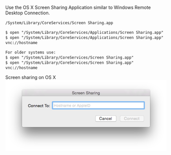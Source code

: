 Use the OS X Screen Sharing Application similar to Windows Remote Desktop Connection.
```
/System/Library/CoreServices/Screen Sharing.app
```
```
$ open "/System/Library/CoreServices/Applications/Screen Sharing.app"
$ open "/System/Library/CoreServices/Applications/Screen Sharing.app" vnc://hostname
```
```
For older systems use:
$ open "/System/Library/CoreServices/Screen Sharing.app"
$ open "/System/Library/CoreServices/Screen Sharing.app" vnc://hostname
```
Screen sharing on OS X
<img alt="" src="/img/uploads/2015-10/os-x-screen-sharing.png" />